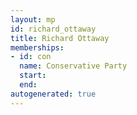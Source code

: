 ```yaml
---
layout: mp
id: richard_ottaway
title: Richard Ottaway
memberships:
- id: con
  name: Conservative Party
  start: 
  end: 
autogenerated: true
---
```

